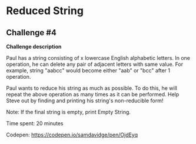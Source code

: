 # Reduced String

## Challenge #4

**Challenge description**

Paul has a string consisting of x lowercase English alphabetic letters. In one operation, he can delete any pair of adjacent letters with same value. For example, string "aabcc" would become either "aab" or "bcc" after 1 operation.

Paul wants to reduce his string as much as possible. To do this, he will repeat the above operation as many times as it can be performed. Help Steve out by finding and printing his string's non-reducible form!

Note: If the final string is empty, print Empty String.

Time spent: 20 minutes

Codepen: https://codepen.io/samdavidge/pen/OjdEyq
